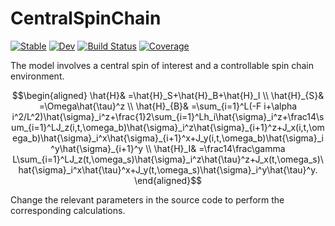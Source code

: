 # CentralSpinChain

[![Stable](https://img.shields.io/badge/docs-stable-blue.svg)](https://lovemy569.github.io/CentralSpinChain.jl/stable/)
[![Dev](https://img.shields.io/badge/docs-dev-blue.svg)](https://lovemy569.github.io/CentralSpinChain.jl/dev/)
[![Build Status](https://github.com/lovemy569/CentralSpinChain.jl/actions/workflows/CI.yml/badge.svg?branch=main)](https://github.com/lovemy569/CentralSpinChain.jl/actions/workflows/CI.yml?query=branch%3Amain)
[![Coverage](https://codecov.io/gh/lovemy569/CentralSpinChain.jl/branch/main/graph/badge.svg)](https://codecov.io/gh/lovemy569/CentralSpinChain.jl)

The model involves a central spin of interest and a controllable spin chain environment.

$$\begin{aligned}
\hat{H}& =\hat{H}_S+\hat{H}_B+\hat{H}_I \\
\hat{H}_{S}& =\Omega\hat{\tau}^z  \\
\hat{H}_{B}& =\sum_{i=1}^L(-F i+\alpha i^2/L^2)\hat{\sigma}_i^z+\frac{1}2\sum_{i=1}^Lh_i\hat{\sigma}_i^z+\frac14\sum_{i=1}^LJ_z(i,t,\omega_b)\hat{\sigma}_i^z\hat{\sigma}_{i+1}^z+J_x(i,t,\omega_b)\hat{\sigma}_i^x\hat{\sigma}_{i+1}^x+J_y(i,t,\omega_b)\hat{\sigma}_i^y\hat{\sigma}_{i+1}^y  \\
\hat{H}_I& =\frac14\frac\gamma L\sum_{i=1}^LJ_z(t,\omega_s)\hat{\sigma}_i^z\hat{\tau}^z+J_x(t,\omega_s)\hat{\sigma}_i^x\hat{\tau}^x+J_y(t,\omega_s)\hat{\sigma}_i^y\hat{\tau}^y.
\end{aligned}$$

Change the relevant parameters in the source code to perform the corresponding calculations.
